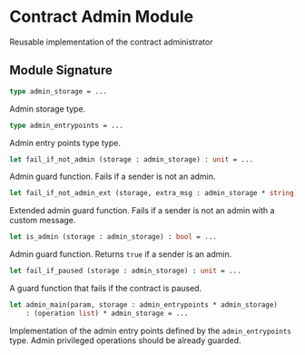 # Contract Admin Module

Reusable implementation  of the contract administrator

## Module Signature

```ocaml
type admin_storage = ...
```

Admin storage type.

```ocaml
type admin_entrypoints = ...
```

Admin entry points type type.

```ocaml
let fail_if_not_admin (storage : admin_storage) : unit = ...
```

Admin guard function. Fails if a sender is not an admin.

```ocaml
let fail_if_not_admin_ext (storage, extra_msg : admin_storage * string) : unit = ...
```

Extended admin guard function. Fails if a sender is not an admin with a custom
message.

```ocaml
let is_admin (storage : admin_storage) : bool = ...
```

Admin guard function. Returns `true` if a sender is an admin.

```ocaml
let fail_if_paused (storage : admin_storage) : unit = ...
```

A guard function that fails if the contract is paused.

```ocaml
let admin_main(param, storage : admin_entrypoints * admin_storage)
    : (operation list) * admin_storage = ...
```

Implementation of the admin entry points defined by the `admin_entrypoints` type.
Admin privileged operations should be already guarded.
